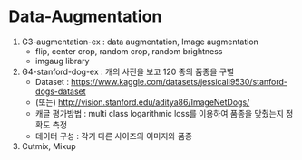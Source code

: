 # Data-Augmentation
1. G3-augmentation-ex : data augmentation, Image augmentation
   - flip, center crop, random crop, random brightness
   - imgaug library
2. G4-stanford-dog-ex : 개의 사진을 보고 120 종의 품종을 구별
   - Dataset : https://www.kaggle.com/datasets/jessicali9530/stanford-dogs-dataset
   - (또는) http://vision.stanford.edu/aditya86/ImageNetDogs/
   - 캐글 평가방법 : multi class logarithmic loss를 이용하여 품종을 맞췄는지 정확도 측정
   - 데이터 구성 : 각기 다른 사이즈의 이미지와 품종
3. Cutmix, Mixup 
